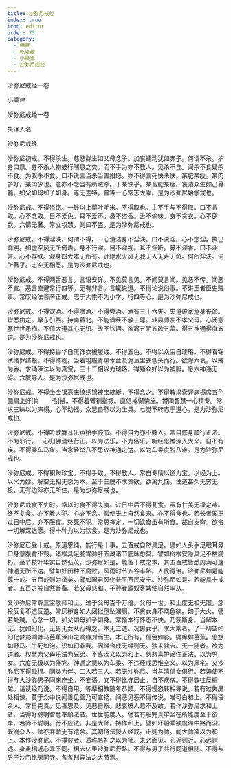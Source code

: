 ```yaml
---
title: 沙弥尼戒经
index: true
icon: editor
order: 75
category:
  - 佛藏
  - 乾隆藏
  - 小乘律
  - 沙弥尼戒经
---
```


沙弥尼戒经一卷  

小乘律  

沙弥尼戒经一卷  

失译人名  

沙弥尼戒经  

沙弥尼初戒。不得杀生。慈愍群生如父母念子。加哀蠕动犹如赤子。何谓不杀。护身口意。身不杀人物蚑行喘息之类。而不手为亦不教人。见杀不食。闻杀不食疑杀不食。为我杀不食。口不说言当杀当害报怨。亦不得言死快杀快。某肥某瘦。某肉多好。某肉少也。意亦不念当有所贼杀。于某快乎。某畜肥某瘦。哀诸众生如己骨髓。如父如母如子如身。等无差特。普等一心常志大乘。是为沙弥尼始学戒也。  

沙弥尼戒。不得盗窃。一钱以上草叶毛米。不得取也。主不手与不得取。口不言取。心不念取。目不爱色。耳不爱声。鼻不盗香。舌不偷味。身不贪衣。心不窃欲。六情无著。常立权慧。则曰不盗。是为沙弥尼戒也。  

沙弥尼戒。不得淫泆。何谓不得。一心清洁身不淫泆。口不说淫。心不念淫。执己鲜明。如虚空风无所倚着。身不行淫。目不淫视。耳不淫听。鼻不淫香。口不淫言。心不存欲。观身四大本无所有。计地水火风无我无人无寿无命。何所淫泆。何所著乎。志空无相愿。是为沙弥尼戒也。  

沙弥尼戒。不得两舌恶言。言语安详。不见莫言见。不闻莫言闻。见恶不传。闻恶不宣。恶言直避常行四等。无有非言。言辄说道。不得论说俗事。不讲王者臣吏贼事。常叹经法菩萨正戒。志于大乘不为小学。行四等心。是为沙弥尼戒也。  

沙弥尼戒。不得饮酒。不得嗜酒。不得尝酒。酒有三十六失。失道破家危身丧命。皆悉由之。牵东引西。持南着北。不能讽经不敬三尊。轻易师友不孝父母。心闭意塞世世愚痴。不值大道其心无识。故不饮酒。欲离五阴五欲五盖。得五神通得度五道。是为沙弥尼戒也。  

沙弥尼戒。不得持香华自熏饰衣被履缕。不得五色。不得以众宝自璎珞。不得着锦绣绫罗绮縠。不得绮视。当着粗服青黑木兰及泥洹里衣低头而行。欲除六衰。以戒为香。求诵深法以为真宝。三十二相以为璎珞。得殖众好以为被服。愿六神通无碍。六度导人。是为沙弥尼戒也。  

沙弥尼戒。不得坐金银高床绮绣锦被宝綩綖。不得念之。不得教求索好床榻席五色画扇上好[肖　　毛]拂。不得着臂钏指镮。直信戒惭愧施。博闻智慧一心精专。常求三昧以为床榻。心不动摇。众慧自然以为坐具。七觉不转志于道心。是为沙弥尼戒也。  

沙弥尼戒。不得听歌舞音乐声拍手鼓节。不得自为亦不教人。常自修身顺行正法。不为邪行。一心归佛诵经行正。以为法乐。不为俗乐。听经思惟深入大义。自不有疾。不得乘车马象。当念轻举八不思议神通之达。以为车乘度脱八难。是为沙弥尼戒也。  

沙弥尼戒。不得积聚珍宝。不得手取。不得教人。常自专精以道为宝。以经为上。以义为妙。解空无相无愿为本。至于三脱不求贪欲。欲离九恼。住道甚久无穷无极。无有边际亦无所住。是为沙弥尼戒也。  

沙弥尼戒食不失时。常以时食不得失度。过日中后不得复食。虽有甘美无极之味。终不复食。亦不教人犯。心亦不念。假使无上自然食来。亦不得食也。若长者国王过日中后。亦不服食。终死不犯。常思禅定。一切饮食虽有所食。裁自支命。欲令一切解深达愿。得十种力以为饮食。是为沙弥尼戒也。  

沙弥尼已受十戒。原道思纯。能行是十事。五百戒自然具足。譬如人头手足眼耳鼻口身意腹背不毁。诸根具足肠胃肺肝五藏诸节筋脉悉具。譬如树根安隐具足不枯腐朽。茎节枝叶华实自然弘茂。沙弥尼如是。能备十戒之本。其五百戒皆悉周满可逮神通无所不达。譬如好田种不腐败。风雨时节五谷丰熟。人民得治。沙弥尼如是能尊十戒。五百戒则为举矣。譬如国君风化普平万民安宁。沙弥尼如是。若能具十戒者。五百之戒自然普备。若父母慈和。子孙眷属奴客婢使自然率从。  

又沙弥尼常尊三宝敬师和上。过于父母百千万倍。父母一世。和上度无极无限。念报反复不造反逆。常厌秽身如人闭狱堕坠溷厕。不贪女身不烧色欲。如于大火。譬若处贼。心念一切。如父如母如子如身。常惭本行怀态不快。乃获斯身。当解本无。犹如幻化。无男无女从行得之。本无五道。况男女乎。求大乘者。了一切空如幻化梦影响野马芭蕉深山之响缘对而生。本无所有。信色如影。痛痒如芭蕉。思想如野马。生死如泡。识如幻非我。因缘合成无缘则无。独来独去。无一随者。欲为道者。权慧为父母乐法为兄弟。不离深义以为和上。慈悲喜护谛住正法。以为男女。六度无极以为伴党。神通之慧以为车乘。不违经戒思惟空义。以为屋宅。又沙弥尼不得独行。同类为伴。二人若三人。若无沙弥尼。当与清信女俱行。若婢使不得与大沙弥男子同床座坐。不妄语。又不得比寺居止。自不疾病。不得数往反檀越。请读经乃说。不得自用。等辈相教随年恭顺。不得慢恣转相导说。若有过失屏处相谏。莫于众中说闻善见善乃可宣扬。闻恶见恶不得传说。唯可白和上。不得语余人。常自克责。见善思及。见恶自察。悲哀彼人意不及故。若作沙弥尼求和上者。当得好聪明智慧奉顺法者。世世能度人。譬若有船完具牢坚在所能度至于彼岸。若师不聪明。行不应法。非是大师。持作和上。譬如坏船乘欲度海中路而没。既溺众人。师亦并命无有遗余。其初持法授人经戒。正则为师。闻大师欲以为和上。本作沙弥尼。不得彼者。遥称名礼之以为师。未必面见。心近则近。心远则远。身虽相近心乖不同。相去亿里沙弥尼行路。不得与男子共行同道相随。不得与男子沙门比房同寺。各各别异法之大节焉。  
